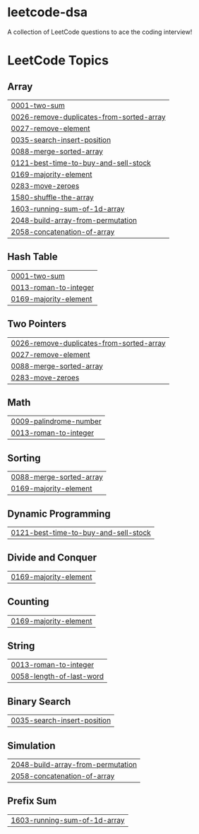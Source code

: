 # leetcode-dsa
A collection of LeetCode questions to ace the coding interview!

<!---LeetCode Topics Start-->
# LeetCode Topics
## Array
|  |
| ------- |
| [0001-two-sum](https://github.com/ritamm-018/leetcode-dsa/tree/master/0001-two-sum) |
| [0026-remove-duplicates-from-sorted-array](https://github.com/ritamm-018/leetcode-dsa/tree/master/0026-remove-duplicates-from-sorted-array) |
| [0027-remove-element](https://github.com/ritamm-018/leetcode-dsa/tree/master/0027-remove-element) |
| [0035-search-insert-position](https://github.com/ritamm-018/leetcode-dsa/tree/master/0035-search-insert-position) |
| [0088-merge-sorted-array](https://github.com/ritamm-018/leetcode-dsa/tree/master/0088-merge-sorted-array) |
| [0121-best-time-to-buy-and-sell-stock](https://github.com/ritamm-018/leetcode-dsa/tree/master/0121-best-time-to-buy-and-sell-stock) |
| [0169-majority-element](https://github.com/ritamm-018/leetcode-dsa/tree/master/0169-majority-element) |
| [0283-move-zeroes](https://github.com/ritamm-018/leetcode-dsa/tree/master/0283-move-zeroes) |
| [1580-shuffle-the-array](https://github.com/ritamm-018/leetcode-dsa/tree/master/1580-shuffle-the-array) |
| [1603-running-sum-of-1d-array](https://github.com/ritamm-018/leetcode-dsa/tree/master/1603-running-sum-of-1d-array) |
| [2048-build-array-from-permutation](https://github.com/ritamm-018/leetcode-dsa/tree/master/2048-build-array-from-permutation) |
| [2058-concatenation-of-array](https://github.com/ritamm-018/leetcode-dsa/tree/master/2058-concatenation-of-array) |
## Hash Table
|  |
| ------- |
| [0001-two-sum](https://github.com/ritamm-018/leetcode-dsa/tree/master/0001-two-sum) |
| [0013-roman-to-integer](https://github.com/ritamm-018/leetcode-dsa/tree/master/0013-roman-to-integer) |
| [0169-majority-element](https://github.com/ritamm-018/leetcode-dsa/tree/master/0169-majority-element) |
## Two Pointers
|  |
| ------- |
| [0026-remove-duplicates-from-sorted-array](https://github.com/ritamm-018/leetcode-dsa/tree/master/0026-remove-duplicates-from-sorted-array) |
| [0027-remove-element](https://github.com/ritamm-018/leetcode-dsa/tree/master/0027-remove-element) |
| [0088-merge-sorted-array](https://github.com/ritamm-018/leetcode-dsa/tree/master/0088-merge-sorted-array) |
| [0283-move-zeroes](https://github.com/ritamm-018/leetcode-dsa/tree/master/0283-move-zeroes) |
## Math
|  |
| ------- |
| [0009-palindrome-number](https://github.com/ritamm-018/leetcode-dsa/tree/master/0009-palindrome-number) |
| [0013-roman-to-integer](https://github.com/ritamm-018/leetcode-dsa/tree/master/0013-roman-to-integer) |
## Sorting
|  |
| ------- |
| [0088-merge-sorted-array](https://github.com/ritamm-018/leetcode-dsa/tree/master/0088-merge-sorted-array) |
| [0169-majority-element](https://github.com/ritamm-018/leetcode-dsa/tree/master/0169-majority-element) |
## Dynamic Programming
|  |
| ------- |
| [0121-best-time-to-buy-and-sell-stock](https://github.com/ritamm-018/leetcode-dsa/tree/master/0121-best-time-to-buy-and-sell-stock) |
## Divide and Conquer
|  |
| ------- |
| [0169-majority-element](https://github.com/ritamm-018/leetcode-dsa/tree/master/0169-majority-element) |
## Counting
|  |
| ------- |
| [0169-majority-element](https://github.com/ritamm-018/leetcode-dsa/tree/master/0169-majority-element) |
## String
|  |
| ------- |
| [0013-roman-to-integer](https://github.com/ritamm-018/leetcode-dsa/tree/master/0013-roman-to-integer) |
| [0058-length-of-last-word](https://github.com/ritamm-018/leetcode-dsa/tree/master/0058-length-of-last-word) |
## Binary Search
|  |
| ------- |
| [0035-search-insert-position](https://github.com/ritamm-018/leetcode-dsa/tree/master/0035-search-insert-position) |
## Simulation
|  |
| ------- |
| [2048-build-array-from-permutation](https://github.com/ritamm-018/leetcode-dsa/tree/master/2048-build-array-from-permutation) |
| [2058-concatenation-of-array](https://github.com/ritamm-018/leetcode-dsa/tree/master/2058-concatenation-of-array) |
## Prefix Sum
|  |
| ------- |
| [1603-running-sum-of-1d-array](https://github.com/ritamm-018/leetcode-dsa/tree/master/1603-running-sum-of-1d-array) |
<!---LeetCode Topics End-->
